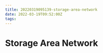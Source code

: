 ```yaml
---
title: 20220319095139-storage-area-network
date: 2022-03-19T09:52:00Z
tags:
---
```


# Storage Area Network

